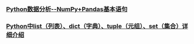 ### [Python数据分析--NumPy+Pandas基本语句](https://zhuanlan.zhihu.com/p/94267916)



### [Python中list（列表）、dict（字典）、tuple（元组）、set（集合）详细介绍](https://zhuanlan.zhihu.com/p/59740559)

